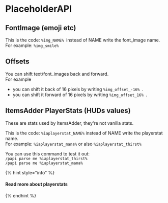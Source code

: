 # PlaceholderAPI

## FontImage (emoji etc)

This is the code: `%img_NAME% `instead of NAME write the font_image name.\
For example: `%img_smile%`

## Offsets

You can shift text/font_images back and forward.\
For example 

* you can shift it back of 16 pixels by writing `%img_offset_-16% `.
* you can shift it forward of 16 pixels by writing `%img_offset_16% `.

## ItemsAdder PlayerStats (HUDs values)

These are stats used by ItemsAdder, they're not vanilla stats.

This is the code: `%iaplayerstat_NAME%` instead of NAME write the playerstat name.\
For example: `%iaplayerstat_mana%` or also `%iaplayerstat_thirst%`

You can use this command to test it out:\
`/papi parse me %iaplayerstat_thirst%`\
`/papi parse me %iaplayerstat_mana%`

{% hint style="info" %}
#### Read more about playerstats
{% endhint %}

